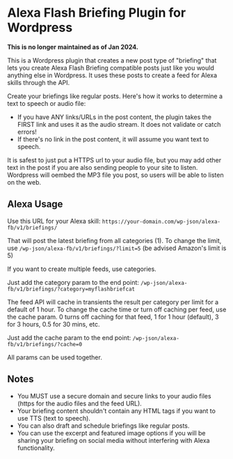 # Alexa Flash Briefing Plugin for Wordpress

**This is no longer maintained as of Jan 2024.**

This is a Wordpress plugin that creates a new post type of "briefing" that lets you create Alexa Flash Briefing compatible posts just like you would anything else in Wordpress. It uses these posts to create a feed for Alexa skills through the API.

Create your briefings like regular posts. Here's how it works to determine a text to speech or audio file:

* If you have ANY links/URLs in the post content, the plugin takes the FIRST link and uses it as the audio stream. It does not validate or catch errors!
* If there's no link in the post content, it will assume you want text to speech.

It is safest to just put a HTTPS url to your audio file, but you may add other text in the post if you are also sending people to your site to listen. Wordpress will oembed the MP3 file you post, so users will be able to listen on the web.

## Alexa Usage

Use this URL for your Alexa skill: `https://your-domain.com/wp-json/alexa-fb/v1/briefings/`

That will post the latest briefing from all categories (1). To change the limit, use `/wp-json/alexa-fb/v1/briefings/?limit=5` (be advised Amazon's limit is 5)

If you want to create multiple feeds, use categories.

Just add the category param to the end point: `/wp-json/alexa-fb/v1/briefings/?category=myflashbriefcat`

The feed API will cache in transients the result per category per limit for a default of 1 hour. To change the cache time or turn off caching per feed, use the cache param. 0 turns off caching for that feed, 1 for 1 hour (default), 3 for 3 hours, 0.5 for 30 mins, etc.

Just add the cache param to the end point: `/wp-json/alexa-fb/v1/briefings/?cache=0`

All params can be used together.

## Notes

* You MUST use a secure domain and secure links to your audio files (https for the audio files and the feed URL).
* Your briefing content shouldn't contain any HTML tags if you want to use TTS (text to speech).
* You can also draft and schedule briefings like regular posts.
* You can use the excerpt and featured image options if you will be sharing your briefing on social media without interfering with Alexa functionality.
